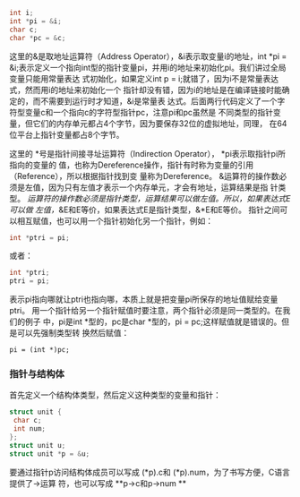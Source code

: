 ```c
int i;
int *pi = &i;
char c;
char *pc = &c;
```

这里的&是取地址运算符（Address Operator），&i表示取变量i的地址，int *pi = &i;表示定义一个指向int型的指针变量pi，并用i的地址来初始化pi。我们讲过全局变量只能用常量表达
式初始化，如果定义int p = i;就错了，因为i不是常量表达式，然而用i的地址来初始化一个
指针却没有错，因为i的地址是在编译链接时能确定的，而不需要到运行时才知道，&i是常量表
达式。后面两行代码定义了一个字符型变量c和一个指向c的字符型指针pc，注意pi和pc虽然是
不同类型的指针变量，但它们的内存单元都占4个字节，因为要保存32位的虚拟地址，同理，
在64位平台上指针变量都占8个字节。

这里的 *号是指针间接寻址运算符（Indirection Operator），
*pi表示取指针pi所指向的变量的
值，也称为Dereference操作，指针有时称为变量的引用（Reference），所以根据指针找到变
量称为Dereference。
&运算符的操作数必须是左值，因为只有左值才表示一个内存单元，才会有地址，运算结果是指
针类型。
*运算符的操作数必须是指针类型，运算结果可以做左值。所以，如果表达式E可以做
左值，*&E和E等价，如果表达式E是指针类型，&*E和E等价。
指针之间可以相互赋值，也可以用一个指针初始化另一个指针，例如：

```c
int *ptri = pi;
```
或者：
```c
int *ptri;
ptri = pi;
```
表示pi指向哪就让ptri也指向哪，本质上就是把变量pi所保存的地址值赋给变量ptri。
用一个指针给另一个指针赋值时要注意，两个指针必须是同一类型的。在我们的例子
中，pi是int *型的，pc是char *型的，pi = pc;这样赋值就是错误的。但是可以先强制类型转
换然后赋值：
```fc
pi = (int *)pc;
```



### 指针与结构体 ###
首先定义一个结构体类型，然后定义这种类型的变量和指针：

```c
struct unit {
 char c;
 int num;
};
struct unit u;
struct unit *p = &u;
```
要通过指针p访问结构体成员可以写成 (\*p).c和 (\*p).num，为了书写方便，C语言提供了->运算
符，也可以写成 **p->c和p->num **


